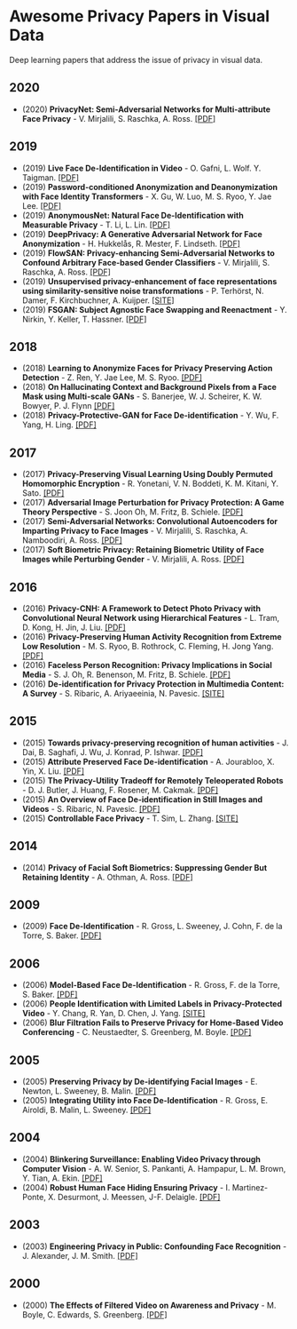 # Awesome Privacy Papers in Visual Data
Deep learning papers that address the issue of privacy in visual data.

## 2020
- (2020) **PrivacyNet: Semi-Adversarial Networks for Multi-attribute Face Privacy** - V. Mirjalili, S. Raschka, A. Ross. [[PDF]](https://arxiv.org/pdf/2001.00561v1.pdf)

## 2019
- (2019) **Live Face De-Identification in Video** - O. Gafni, L. Wolf. Y. Taigman. [[PDF]](https://research.fb.com/wp-content/uploads/2019/10/Live-Face-De-Identification-in-Video.pdf?)
- (2019) **Password-conditioned Anonymization and Deanonymization with Face Identity Transformers** - X. Gu, W. Luo, M. S. Ryoo, Y. Jae Lee. [[PDF]](https://arxiv.org/abs/1911.11759)
- (2019) **AnonymousNet: Natural Face De-Identification with Measurable Privacy** - T. Li, L. Lin. [[PDF]](https://arxiv.org/pdf/1904.12620.pdf)
- (2019) **DeepPrivacy: A Generative Adversarial Network for Face Anonymization** - H. Hukkelås, R. Mester, F. Lindseth. [[PDF]](https://arxiv.org/abs/1909.04538)
- (2019) **FlowSAN: Privacy-enhancing Semi-Adversarial Networks to Confound Arbitrary Face-based Gender Classifiers** - V. Mirjalili, S. Raschka, A. Ross. [[PDF]](https://arxiv.org/abs/1905.01388)
- (2019) **Unsupervised privacy-enhancement of face representations using similarity-sensitive noise transformations** - P. Terhörst, N. Damer, F. Kirchbuchner, A. Kuijper. [[SITE]](https://link.springer.com/article/10.1007/s10489-019-01432-5)
- (2019) **FSGAN: Subject Agnostic Face Swapping and Reenactment** - Y. Nirkin, Y. Keller, T. Hassner. [[PDF]](https://arxiv.org/pdf/1908.05932.pdf)

## 2018
- (2018) **Learning to Anonymize Faces for Privacy Preserving Action Detection** - Z. Ren, Y. Jae Lee, M. S. Ryoo. [[PDF]](https://arxiv.org/abs/1803.11556)
- (2018) **On Hallucinating Context and Background Pixels from a Face Mask using Multi-scale GANs** - S. Banerjee, W. J. Scheirer, K. W. Bowyer, P. J. Flynn [[PDF]](https://arxiv.org/abs/1811.07104)
- (2018) **Privacy-Protective-GAN for Face De-identification** - Y. Wu, F. Yang, H. Ling. [[PDF]](https://arxiv.org/abs/1806.08906)

## 2017
- (2017) **Privacy-Preserving Visual Learning Using Doubly Permuted Homomorphic Encryption** - R. Yonetani, V. N. Boddeti, K. M. Kitani, Y. Sato. [[PDF]](https://arxiv.org/abs/1704.02203)
- (2017) **Adversarial Image Perturbation for Privacy Protection: A Game Theory Perspective** - S. Joon Oh, M. Fritz, B. Schiele. [[PDF]](https://arxiv.org/pdf/1703.09471.pdf)
- (2017) **Semi-Adversarial Networks: Convolutional Autoencoders for Imparting Privacy to Face Images** - V. Mirjalili, S. Raschka, A. Namboodiri, A. Ross. [[PDF]](https://arxiv.org/abs/1712.00321)
- (2017) **Soft Biometric Privacy: Retaining Biometric Utility of Face Images while Perturbing Gender** - V. Mirjalili, A. Ross. [[PDF]](https://www.cse.msu.edu/~rossarun/pubs/MirjaliliRossSoftBiometricPrivacy_IJCB2017.pdf)

## 2016
- (2016) **Privacy-CNH: A Framework to Detect Photo Privacy with Convolutional Neural Network using Hierarchical Features** - L. Tram, D. Kong, H. Jin, J. Liu. [[PDF]](https://www.aaai.org/ocs/index.php/AAAI/AAAI16/paper/view/12232)
- (2016) **Privacy-Preserving Human Activity Recognition from Extreme Low Resolution** - M. S. Ryoo, B. Rothrock, C. Fleming, H. Jong Yang. [[PDF]](https://arxiv.org/abs/1604.03196)
- (2016) **Faceless Person Recognition: Privacy Implications in Social Media** - S. J. Oh, R. Benenson, M. Fritz, B. Schiele. [[PDF]](https://arxiv.org/abs/1607.08438)
- (2016) **De-identification for Privacy Protection in Multimedia Content: A Survey** - S. Ribaric, A. Ariyaeeinia, N. Pavesic. [[SITE]](https://www.sciencedirect.com/science/article/abs/pii/S0923596516300856?via%3Dihub)

## 2015
- (2015) **Towards privacy-preserving recognition of human activities** - J. Dai, B. Saghafi, J. Wu, J. Konrad, P. Ishwar. [[PDF]](http://people.bu.edu/bsk/PDFs/Saghafi_ICIP15_Preprint.pdf)
- (2015) **Attribute Preserved Face De-identification** - A. Jourabloo, X. Yin, X. Liu. [[PDF]](https://www.cse.msu.edu/~liuxm/publication/Jourabloo_Yin_Liu_ICB2015.pdf)
- (2015) **The Privacy-Utility Tradeoff for Remotely Teleoperated Robots** - D. J. Butler, J. Huang, F. Rosener, M. Cakmak. [[PDF]](https://www.franziroesner.com/pdf/privacy-hri2014.pdf)
- (2015) **An Overview of Face De-identification in Still Images and Videos** - S. Ribaric, N. Pavesic. [[PDF]](https://bib.irb.hr/datoteka/760727.deid1.pdf)
- (2015) **Controllable Face Privacy** - T. Sim, L. Zhang. [[SITE]](https://ieeexplore.ieee.org/document/7285018)

## 2014
- (2014) **Privacy of Facial Soft Biometrics: Suppressing Gender But Retaining Identity** - A. Othman, A. Ross. [[PDF]](https://www.cse.msu.edu/~rossarun/pubs/OthmanRossGenderPrivacy_ECCVW2014.pdf)

## 2009
- (2009) **Face De-Identification** - R. Gross, L. Sweeney, J. Cohn, F. de la Torre, S. Baker. [[PDF]](http://www.cs.cmu.edu/~ftorre/web_page/humansensing.cs.cmu.edu/projects/facede/facede.pdf)

## 2006
- (2006) **Model-Based Face De-Identification** - R. Gross, F. de la Torre, S. Baker. [[PDF]](http://citeseerx.ist.psu.edu/viewdoc/download?doi=10.1.1.67.7230&rep=rep1&type=pdf)
- (2006) **People Identification with Limited Labels in Privacy-Protected Video** - Y. Chang, R. Yan, D. Chen, J. Yang. [[SITE]](https://ieeexplore.ieee.org/document/4036772)
- (2006) **Blur Filtration Fails to Preserve Privacy for Home-Based Video Conferencing** - C. Neustaedter, S. Greenberg, M. Boyle. [[PDF]](http://citeseerx.ist.psu.edu/viewdoc/download?doi=10.1.1.217.4382&rep=rep1&type=pdf)

## 2005
- (2005) **Preserving Privacy by De-identifying Facial Images** - E. Newton, L. Sweeney, B. Malin. [[PDF]](https://dataprivacylab.org/dataprivacy/projects/video/CMU-CS-03-119-300dpi.pdf)
- (2005) **Integrating Utility into Face De-Identification** - R. Gross, E. Airoldi, B. Malin, L. Sweeney. [[PDF]](https://dataprivacylab.org/dataprivacy/projects/videoutility/paper1.pdf)

## 2004
- (2004) **Blinkering Surveillance: Enabling Video Privacy through Computer Vision** - A. W. Senior, S. Pankanti, A. Hampapur, L. M. Brown, Y. Tian, A. Ekin. [[PDF]](https://pdfs.semanticscholar.org/3cf0/3f69609f9df60ef92c6e5406a4fbb9a64f4b.pdf?_ga=2.63855599.1576871921.1583322155-1842655110.1582890310)
- (2004) **Robust Human Face Hiding Ensuring Privacy** - I. Martinez-Ponte, X. Desurmont, J. Meessen, J-F. Delaigle. [[PDF]](https://pdfs.semanticscholar.org/7a2f/e57446022c47e5b8e4d9d02790970cb0290d.pdf?_ga=2.173496163.1576871921.1583322155-1842655110.1582890310)

## 2003
- (2003) **Engineering Privacy in Public: Confounding Face Recognition** - J. Alexander, J. M. Smith. [[PDF]](https://repository.upenn.edu/cgi/viewcontent.cgi?article=1196&context=cis_papers)

## 2000
- (2000) **The Effects of Filtered Video on Awareness and Privacy** - M. Boyle, C. Edwards, S. Greenberg. [[PDF]](http://grouplab.cpsc.ucalgary.ca/grouplab/uploads/Publications/Publications/2000-FilteredVideo.Report2000-657-09.pdf)